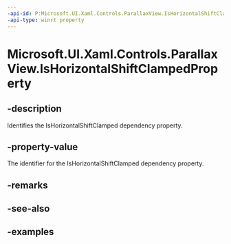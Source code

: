 ```yaml
---
-api-id: P:Microsoft.UI.Xaml.Controls.ParallaxView.IsHorizontalShiftClampedProperty
-api-type: winrt property
---
```


<!-- Property syntax.
public DependencyProperty IsHorizontalShiftClampedProperty { get; }
-->

# Microsoft.UI.Xaml.Controls.ParallaxView.IsHorizontalShiftClampedProperty

## -description

Identifies the IsHorizontalShiftClamped dependency property.

## -property-value

The identifier for the IsHorizontalShiftClamped dependency property.

## -remarks

## -see-also

## -examples

